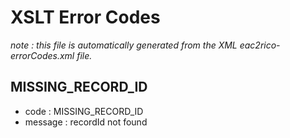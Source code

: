 # XSLT Error Codes
_note : this file is automatically generated from the XML eac2rico-errorCodes.xml file._


	
## MISSING_RECORD_ID
  - code : MISSING_RECORD_ID
  - message : recordId not found

